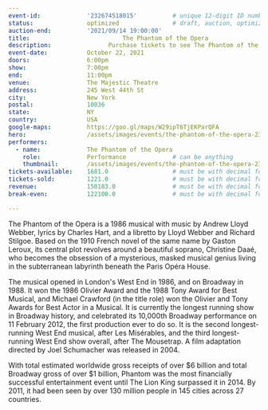 ```yaml
---
event-id:             '232674518015'          # unique 12-digit ID number
status:               optimized               # draft, auction, optimized
auction-end:          '2021/09/14 19:00:00'
title:						    The Phantom of the Opera
description:			    Purchase tickets to see The Phantom of the Opera live in New York City on May October 22, 2021.
event-date:           October 22, 2021
doors:                6:00pm
show:                 7:00pm
end:                  11:00pm
venue:                The Majestic Theatre
address:              245 West 44th St
city:                 New York
postal:               10036
state:                NY
country:              USA
google-maps:          https://goo.gl/maps/W29ipT6TjEKParQFA
hero:                 /assets/images/events/the-phantom-of-the-opera-232674518015/the-phantom-of-the-opera.jpg
performers: 
  - name:             The Phantom of the Opera
    role:             Performance             # can be anything
    thumbnail:        /assets/images/events/the-phantom-of-the-opera-232674518015/the-phantom-of-the-opera.jpg
tickets-available:    1681.0                  # must be with decimal for math to work
tickets-sold:         1221.0                  # must be with decimal for math to work
revenue:              150183.0                # must be with decimal for math to work
break-even:           122100.0                # must be with decimal for math to work

---
```


The Phantom of the Opera is a 1986 musical with music by Andrew Lloyd Webber, lyrics by Charles Hart, and a libretto by Lloyd Webber and Richard Stilgoe. Based on the 1910 French novel of the same name by Gaston Leroux, its central plot revolves around a beautiful soprano, Christine Daaé, who becomes the obsession of a mysterious, masked musical genius living in the subterranean labyrinth beneath the Paris Opéra House.

The musical opened in London's West End in 1986, and on Broadway in 1988. It won the 1986 Olivier Award and the 1988 Tony Award for Best Musical, and Michael Crawford (in the title role) won the Olivier and Tony Awards for Best Actor in a Musical. It is currently the longest running show in Broadway history, and celebrated its 10,000th Broadway performance on 11 February 2012, the first production ever to do so. It is the second longest-running West End musical, after Les Misérables, and the third longest-running West End show overall, after The Mousetrap. A film adaptation directed by Joel Schumacher was released in 2004.

With total estimated worldwide gross receipts of over $6 billion and total Broadway gross of over $1 billion, Phantom was the most financially successful entertainment event until The Lion King surpassed it in 2014. By 2011, it had been seen by over 130 million people in 145 cities across 27 countries.